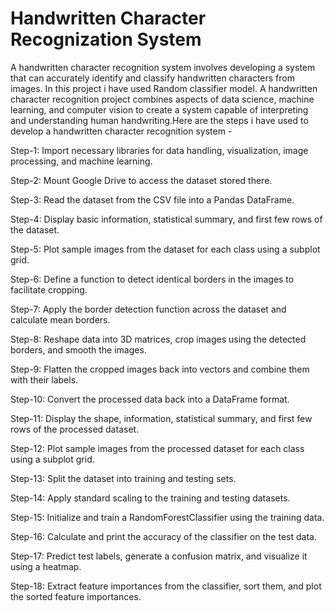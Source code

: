 # Handwritten Character Recognization System

A handwritten character recognition system involves developing a system that can accurately identify and classify handwritten characters from images. In this project i have used Random classifier model. A handwritten character recognition project combines aspects of data science, machine learning, and computer vision to create a system capable of interpreting and understanding human handwriting.Here are the steps i have used to develop a handwritten character recognition system -

Step-1: Import necessary libraries for data handling, visualization, image processing, and machine learning.

Step-2: Mount Google Drive to access the dataset stored there.

Step-3: Read the dataset from the CSV file into a Pandas DataFrame.

Step-4: Display basic information, statistical summary, and first few rows of the dataset.

Step-5: Plot sample images from the dataset for each class using a subplot grid.

Step-6: Define a function to detect identical borders in the images to facilitate cropping.

Step-7: Apply the border detection function across the dataset and calculate mean borders.

Step-8: Reshape data into 3D matrices, crop images using the detected borders, and smooth the images.

Step-9: Flatten the cropped images back into vectors and combine them with their labels.

Step-10: Convert the processed data back into a DataFrame format.

Step-11: Display the shape, information, statistical summary, and first few rows of the processed dataset.

Step-12: Plot sample images from the processed dataset for each class using a subplot grid.

Step-13: Split the dataset into training and testing sets.

Step-14: Apply standard scaling to the training and testing datasets.

Step-15: Initialize and train a RandomForestClassifier using the training data.

Step-16: Calculate and print the accuracy of the classifier on the test data.

Step-17: Predict test labels, generate a confusion matrix, and visualize it using a heatmap.

Step-18: Extract feature importances from the classifier, sort them, and plot the sorted feature importances.
